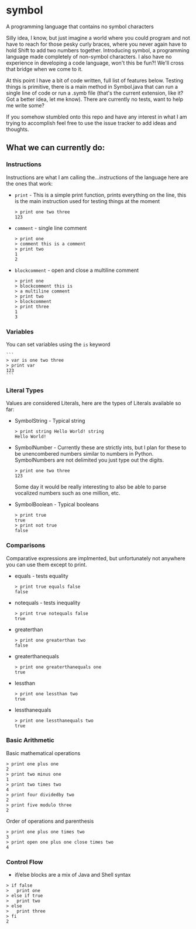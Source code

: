 # symbol
A programming language that contains no symbol characters

Silly idea, I know, but just imagine a world where you could program and not have to reach for those pesky curly braces, where you never again have to hold Shift to add two numbers together.
Introducing symbol, a programming language made completely of non-symbol characters. I also have no experience in developing a code language, won't this be fun?! We'll cross that bridge when we come to it.

At this point I have a bit of code written, full list of features below. Testing things is primitive, there is a main method in Symbol.java that can run a single line of code or run a .symb file (that's the current extension, like it? Got a better idea, let me know).
There are currently no tests, want to help me write some?

If you somehow stumbled onto this repo and have any interest in what I am trying to accomplish feel free to use the issue tracker to add ideas and thoughts.

## What we can currently do:
### Instructions
Instructions are what I am calling the...instructions of the language here are the ones that work:
* `print` - This is a simple print function, prints everything on the line, this is the main instruction used for testing things at the moment

    ```
    > print one two three
    123
    ```
* `comment` - single line comment

    ```
    > print one
    > comment this is a comment
    > print two
    1
    2
    ```
* `blockcomment` - open and close a multiline comment

    ```
    > print one
    > blockcomment this is
    > a multiline comment
    > print two
    > blockcomment
    > print three
    1
    3
    ```

### Variables
You can set variables using the `is` keyword

    ```
    > var is one two three
    > print var
    123
    ```

### Literal Types
Values are considered Literals, here are the types of Literals available so far:
* SymbolString - Typical string

    ```
    > print string Hello World! string
    Hello World!
    ```
* SymbolNumber - Currently these are strictly ints, but I plan for these to be unencombered numbers similar to numbers in Python. SymbolNumbers are not delimited you just type out the digits.

    ```
    > print one two three
    123
    ```
    Some day it would be really interesting to also be able to parse vocalized numbers such as one million, etc.

* SymbolBoolean - Typical booleans

    ```
    > print true
    true
    > print not true
    false
    ```

### Comparisons
Comparative expressions are implmented, but unfortunately not anywhere you can use them except to print.
* equals - tests equality

    ```
    > print true equals false
    false
    ```
* notequals - tests inequality

    ```
    > print true notequals false
    true
    ```
* greaterthan

    ```
    > print one greaterthan two
    false
    ```
* greaterthanequals

    ```
    > print one greaterthanequals one
    true
    ```
* lessthan

    ```
    > print one lessthan two
    true
    ```
* lessthanequals

    ```
    > print one lessthanequals two
    true
    ```

### Basic Arithmetic
Basic mathematical operations

```
> print one plus one
2
> print two minus one
1
> print two times two
4
> print four dividedby two
2
> print five modulo three
2
```

Order of operations and parenthesis

```
> print one plus one times two
3
> print open one plus one close times two
4
```

### Control Flow
* if/else blocks are a mix of Java and Shell syntax

```
> if false
>   print one
> else if true
>   print two
> else
>   print three
> fi
2
```
